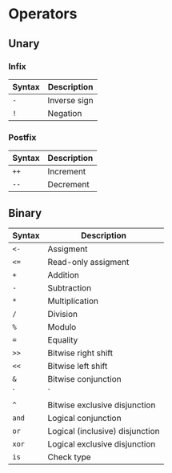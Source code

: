 # Operators
## Unary
### Infix
Syntax | Description
-------|-------
`-` | Inverse sign
`!`| Negation

### Postfix
Syntax | Description
-------|-------
`++` | Increment
`--` | Decrement

## Binary
Syntax | Description
-------|-------
`<-` | Assigment
`<=` | Read-only assigment
`+` | Addition
`-` | Subtraction
`*` | Multiplication
`/` | Division
`%` | Modulo
`=` | Equality
`>>` | Bitwise right shift 
`<<` | Bitwise left shift 
`&` | Bitwise conjunction
`|` | Bitwise (inclusive) disjunction
`^` | Bitwise exclusive disjunction
`and` | Logical conjunction
`or` | Logical (inclusive) disjunction
`xor` | Logical exclusive disjunction
`is`| Check type

